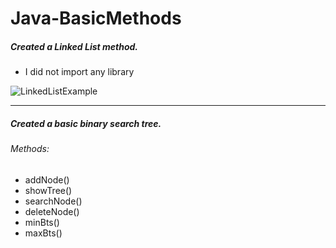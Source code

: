 # Java-BasicMethods

##### Created a Linked List method.
- I did not import any library

![LinkedListExample](https://i.imgur.com/5TnCaof.png)

------------

##### Created a basic binary search tree.
###### Methods:
- addNode()
- showTree()
- searchNode()
- deleteNode()
- minBts()
- maxBts()
